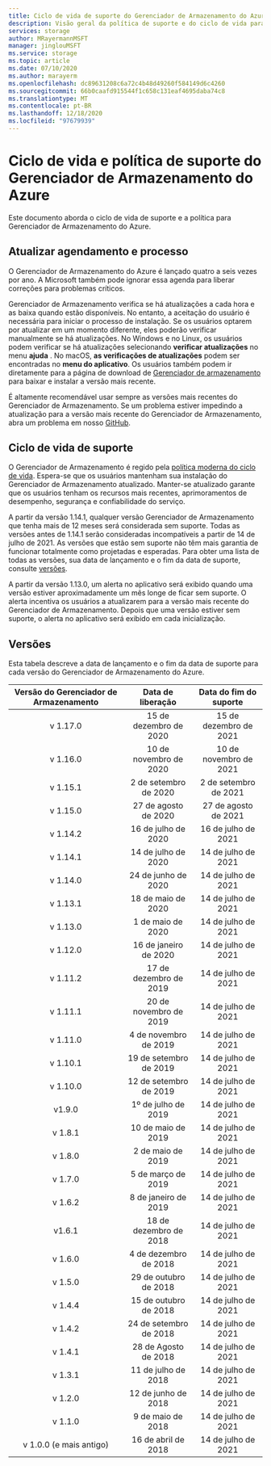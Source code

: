 ```yaml
---
title: Ciclo de vida de suporte do Gerenciador de Armazenamento do Azure | Microsoft Docs
description: Visão geral da política de suporte e do ciclo de vida para Gerenciador de Armazenamento do Azure
services: storage
author: MRayermannMSFT
manager: jinglouMSFT
ms.service: storage
ms.topic: article
ms.date: 07/10/2020
ms.author: marayerm
ms.openlocfilehash: dc89631208c6a72c4b48d49260f584149d6c4260
ms.sourcegitcommit: 66b0caafd915544f1c658c131eaf4695daba74c8
ms.translationtype: MT
ms.contentlocale: pt-BR
ms.lasthandoff: 12/18/2020
ms.locfileid: "97679939"
---
```

# <a name="azure-storage-explorer-support-lifecycle-and-policy"></a>Ciclo de vida e política de suporte do Gerenciador de Armazenamento do Azure

Este documento aborda o ciclo de vida de suporte e a política para Gerenciador de Armazenamento do Azure.

## <a name="update-schedule-and-process"></a>Atualizar agendamento e processo

O Gerenciador de Armazenamento do Azure é lançado quatro a seis vezes por ano. A Microsoft também pode ignorar essa agenda para liberar correções para problemas críticos.

Gerenciador de Armazenamento verifica se há atualizações a cada hora e as baixa quando estão disponíveis. No entanto, a aceitação do usuário é necessária para iniciar o processo de instalação. Se os usuários optarem por atualizar em um momento diferente, eles poderão verificar manualmente se há atualizações. No Windows e no Linux, os usuários podem verificar se há atualizações selecionando **verificar atualizações** no menu **ajuda** . No macOS, **as verificações de atualizações** podem ser encontradas no **menu do aplicativo**. Os usuários também podem ir diretamente para a página de download de [Gerenciador de armazenamento](https://azure.microsoft.com/features/storage-explorer/) para baixar e instalar a versão mais recente.

É altamente recomendável usar sempre as versões mais recentes do Gerenciador de Armazenamento. Se um problema estiver impedindo a atualização para a versão mais recente do Gerenciador de Armazenamento, abra um problema em nosso [GitHub](https://github.com/microsoft/AzureStorageExplorer).

## <a name="support-lifecycle"></a>Ciclo de vida de suporte

O Gerenciador de Armazenamento é regido pela [política moderna do ciclo de vida](https://support.microsoft.com/help/30881/modern-lifecycle-policy). Espera-se que os usuários mantenham sua instalação do Gerenciador de Armazenamento atualizado. Manter-se atualizado garante que os usuários tenham os recursos mais recentes, aprimoramentos de desempenho, segurança e confiabilidade do serviço.

A partir da versão 1.14.1, qualquer versão Gerenciador de Armazenamento que tenha mais de 12 meses será considerada sem suporte. Todas as versões antes de 1.14.1 serão consideradas incompatíveis a partir de 14 de julho de 2021. As versões que estão sem suporte não têm mais garantia de funcionar totalmente como projetadas e esperadas. Para obter uma lista de todas as versões, sua data de lançamento e o fim da data de suporte, consulte [versões](#releases).

A partir da versão 1.13.0, um alerta no aplicativo será exibido quando uma versão estiver aproximadamente um mês longe de ficar sem suporte. O alerta incentiva os usuários a atualizarem para a versão mais recente do Gerenciador de Armazenamento. Depois que uma versão estiver sem suporte, o alerta no aplicativo será exibido em cada inicialização.

## <a name="releases"></a>Versões

Esta tabela descreve a data de lançamento e o fim da data de suporte para cada versão do Gerenciador de Armazenamento do Azure.

| Versão do Gerenciador de Armazenamento  | Data de liberação       | Data do fim do suporte |
|:-------------------------:|:------------------:|:-------------------:|
| v 1.17.0                   | 15 de dezembro de 2020  | 15 de dezembro de 2021   |
| v 1.16.0                   | 10 de novembro de 2020  | 10 de novembro de 2021   |
| v 1.15.1                   | 2 de setembro de 2020  | 2 de setembro de 2021   |
| v 1.15.0                   | 27 de agosto de 2020    | 27 de agosto de 2021     |
| v 1.14.2                   | 16 de julho de 2020      | 16 de julho de 2021       |
| v 1.14.1                   | 14 de julho de 2020      | 14 de julho de 2021       |
| v 1.14.0                   | 24 de junho de 2020      | 14 de julho de 2021       |
| v 1.13.1                   | 18 de maio de 2020       | 14 de julho de 2021       |
| v 1.13.0                   | 1 de maio de 2020        | 14 de julho de 2021       |
| v 1.12.0                   | 16 de janeiro de 2020   | 14 de julho de 2021       |
| v 1.11.2                   | 17 de dezembro de 2019  | 14 de julho de 2021       |
| v 1.11.1                   | 20 de novembro de 2019  | 14 de julho de 2021       |
| v 1.11.0                   | 4 de novembro de 2019   | 14 de julho de 2021       |
| v 1.10.1                   | 19 de setembro de 2019 | 14 de julho de 2021       |
| v 1.10.0                   | 12 de setembro de 2019 | 14 de julho de 2021       |
| v1.9.0                    | 1º de julho de 2019       | 14 de julho de 2021       |
| v 1.8.1                    | 10 de maio de 2019       | 14 de julho de 2021       |
| v 1.8.0                    | 2 de maio de 2019        | 14 de julho de 2021       |
| v 1.7.0                    | 5 de março de 2019      | 14 de julho de 2021       |
| v 1.6.2                    | 8 de janeiro de 2019    | 14 de julho de 2021       |
| v1.6.1                    | 18 de dezembro de 2018  | 14 de julho de 2021       |
| v 1.6.0                    | 4 de dezembro de 2018   | 14 de julho de 2021       |
| v 1.5.0                    | 29 de outubro de 2018   | 14 de julho de 2021       |
| v 1.4.4                    | 15 de outubro de 2018   | 14 de julho de 2021       |
| v 1.4.2                    | 24 de setembro de 2018 | 14 de julho de 2021       |
| v 1.4.1                    | 28 de Agosto de 2018    | 14 de julho de 2021       |
| v 1.3.1                    | 11 de julho de 2018      | 14 de julho de 2021       |
| v 1.2.0                    | 12 de junho de 2018      | 14 de julho de 2021       |
| v 1.1.0                    | 9 de maio de 2018        | 14 de julho de 2021       |
| v 1.0.0 (e mais antigo)        | 16 de abril de 2018     | 14 de julho de 2021       |
